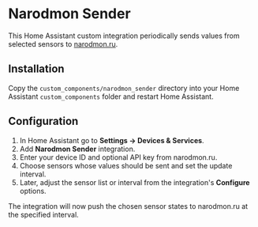 # Narodmon Sender

This Home Assistant custom integration periodically sends values from selected sensors to [narodmon.ru](https://narodmon.ru).

## Installation

Copy the `custom_components/narodmon_sender` directory into your Home Assistant `custom_components` folder and restart Home Assistant.

## Configuration

1. In Home Assistant go to **Settings → Devices & Services**.
2. Add **Narodmon Sender** integration.
3. Enter your device ID and optional API key from narodmon.ru.
4. Choose sensors whose values should be sent and set the update interval.
5. Later, adjust the sensor list or interval from the integration's **Configure** options.

The integration will now push the chosen sensor states to narodmon.ru at the specified interval.
